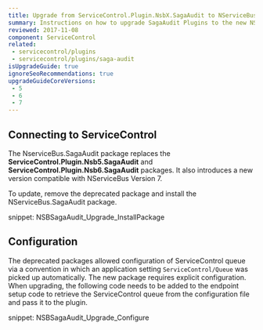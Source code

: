 ```yaml
---
title: Upgrade from ServiceControl.Plugin.NsbX.SagaAudit to NServiceBus.SagaAudit
summary: Instructions on how to upgrade SagaAudit Plugins to the new NServiceBus.SagaAudit package
reviewed: 2017-11-08
component: ServiceControl
related:
 - servicecontrol/plugins
 - servicecontrol/plugins/saga-audit
isUpgradeGuide: true
ignoreSeoRecommendations: true
upgradeGuideCoreVersions:
 - 5
 - 6
 - 7
---
```



## Connecting to ServiceControl

The NserviceBus.SagaAudit package replaces the **ServiceControl.Plugin.Nsb5.SagaAudit** and **ServiceControl.Plugin.Nsb6.SagaAudit** packages. It also introduces a new version compatible with NServiceBus Version 7.

To update, remove the deprecated package and install the NServiceBus.SagaAudit package.

snippet: NSBSagaAudit_Upgrade_InstallPackage

## Configuration

The deprecated packages allowed configuration of ServiceControl queue via a convention in which an application setting `ServiceControl/Queue` was picked up automatically. The new package requires explicit configuration. When upgrading, the following code needs to be added to the endpoint setup code to retrieve the ServiceControl queue from the configuration file and pass it to the plugin.

snippet: NSBSagaAudit_Upgrade_Configure
